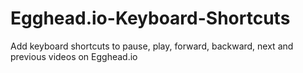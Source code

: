 # Egghead.io-Keyboard-Shortcuts
Add keyboard shortcuts to pause, play, forward, backward, next and previous videos on Egghead.io
